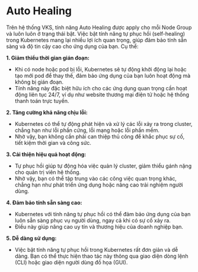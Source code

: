 # Auto Healing

Trên hệ thống VKS, tính năng Auto Healing được apply cho mỗi Node Group và luôn luôn ở trạng thái bật. Việc bật tính năng tự phục hồi (self-healing) trong Kubernetes mang lại nhiều lợi ích quan trọng, giúp đảm bảo tính sẵn sàng và độ tin cậy cao cho ứng dụng của bạn. Cụ thể:&#x20;

**1. Giảm thiểu thời gian gián đoạn:**

* Khi có node hoặc pod bị lỗi, Kubernetes sẽ tự động khởi động lại hoặc tạo mới pod để thay thế, đảm bảo ứng dụng của bạn luôn hoạt động mà không bị gián đoạn.
* Tính năng này đặc biệt hữu ích cho các ứng dụng quan trọng cần hoạt động liên tục 24/7, ví dụ như website thương mại điện tử hoặc hệ thống thanh toán trực tuyến.

**2. Tăng cường khả năng chịu lỗi:**

* Kubernetes có thể tự động phát hiện và xử lý các lỗi xảy ra trong cluster, chẳng hạn như lỗi phần cứng, lỗi mạng hoặc lỗi phần mềm.
* Nhờ vậy, bạn không cần phải can thiệp thủ công để khắc phục sự cố, tiết kiệm thời gian và công sức.

**3. Cải thiện hiệu quả hoạt động:**

* Tự phục hồi giúp tự động hóa việc quản lý cluster, giảm thiểu gánh nặng cho quản trị viên hệ thống.
* Nhờ vậy, bạn có thể tập trung vào các công việc quan trọng khác, chẳng hạn như phát triển ứng dụng hoặc nâng cao trải nghiệm người dùng.

**4. Đảm bảo tính sẵn sàng cao:**

* Kubernetes với tính năng tự phục hồi có thể đảm bảo ứng dụng của bạn luôn sẵn sàng phục vụ người dùng, ngay cả khi có sự cố xảy ra.
* Điều này giúp nâng cao uy tín và thương hiệu của doanh nghiệp bạn.

**5. Dễ dàng sử dụng:**

* Việc bật tính năng tự phục hồi trong Kubernetes rất đơn giản và dễ dàng. Bạn có thể thực hiện thao tác này thông qua giao diện dòng lệnh (CLI) hoặc giao diện người dùng đồ họa (GUI).

